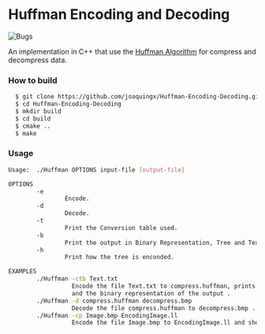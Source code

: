 # Huffman Encoding and Decoding
![Bugs](https://img.shields.io/badge/Bugs-Free*-green.svg)

An implementation in C++ that use the [Huffman Algorithm](https://en.wikipedia.org/wiki/Huffman_coding) for compress and decompress data.
### How to build
```sh
  $ git clone https://github.com/joaquingx/Huffman-Encoding-Decoding.git
  $ cd Huffman-Encoding-Decoding
  $ mkdir build
  $ cd build
  $ cmake ..
  $ make
```

### Usage

```sh
Usage:  ./Huffman OPTIONS input-file [output-file]

OPTIONS
        -e
                Encode.
        -d
                Decode.
        -t
                Print the Conversion table used.
        -b
                Print the output in Binary Representation, Tree and Text Enconding.
        -h
                Print how the tree is enconded.

EXAMPLES
        ./Huffman -ctb Text.txt
                  Encode the file Text.txt to compress.huffman, prints the conversion table
                  and the binary representation of the output .
        ./Huffman -d compress.huffman decompress.bmp
                  Decode the file compress.huffman to decompress.bmp .
        ./Huffman -cp Image.bmp EncodingImage.ll
                  Encode the file Image.bmp to EncodingImage.ll and shows the progress .
```




